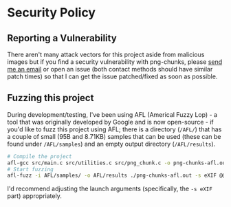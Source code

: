 # Security Policy

## Reporting a Vulnerability

There aren't many attack vectors for this project aside from malicious images but if you find a security vulnerability with png-chunks, please [send me an email](mailto:michaellrowley@protonmail.com) or open an issue (both contact methods should have similar patch times) so that I can get the issue patched/fixed as soon as possible.

## Fuzzing this project

During development/testing, I've been using AFL (Americal Fuzzy Lop) - a tool that was originally developed by Google and is now open-source - if you'd like to fuzz this project using AFL; there is a directory (``/AFL/``) that has a couple of small (95B and 8.71KB) samples that can be used (these can be found under ``/AFL/samples``) and an empty output directory (``/AFL/results``).

```bash
# Compile the project
afl-gcc src/main.c src/utilities.c src/png_chunk.c -o png-chunks-afl.out -ggdb -v
# Start fuzzing
afl-fuzz -i AFL/samples/ -o AFL/results ./png-chunks-afl.out -s eXIF @@
```

I'd recommend adjusting the launch arguments (specifically, the ``-s eXIF`` part) appropriately.